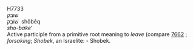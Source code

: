 <body>
  <p>H7733<br>  שׁובק  <br> שׁוֹבֵק  ‎  shôbêq  <br><i>sho-bake‘ </i><br>Active participle from a primitive root meaning to <i>leave</i> (compare <a href="h7662.htm">7662</a> ; <i>forsaking</i>; <i>Shobek</i>, an Israelite: - Shobek.<br></p>
 </body>